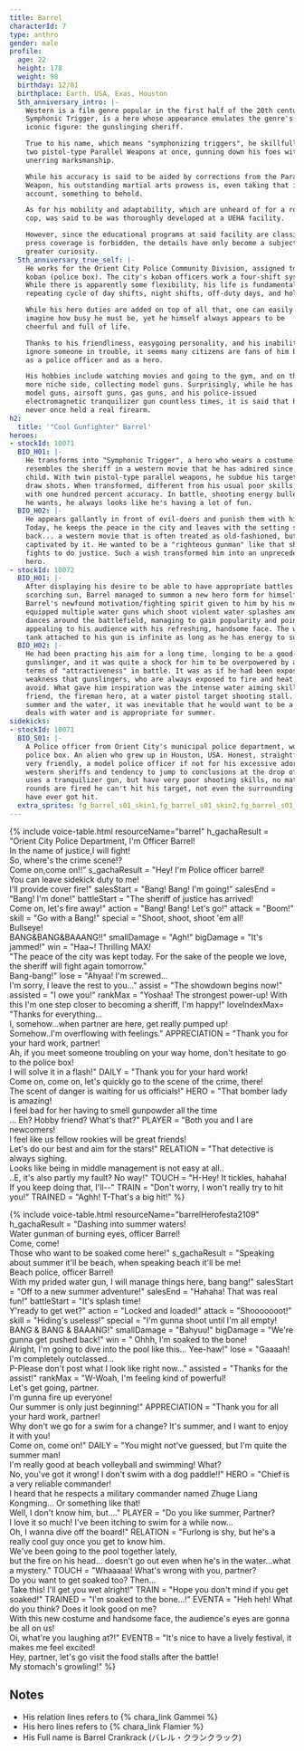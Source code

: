```yaml
---
title: Barrel
characterId: 7
type: anthro
gender: male
profile:
  age: 22
  height: 178
  weight: 98
  birthday: 12/01
  birthplace: Earth, USA, Exas, Houston
  5th_anniversary_intro: |-
    Western is a film genre popular in the first half of the 20th century.
    Symphonic Trigger, is a hero whose appearance emulates the genre's
    iconic figure: the gunslinging sheriff.

    True to his name, which means "symphonizing triggers", he skillfully wields
    two pistol-type Parallel Weapons at once, gunning down his foes with
    unerring marksmanship.

    While his accuracy is said to be aided by corrections from the Parallel
    Weapon, his outstanding martial arts prowess is, even taking that into
    account, something to behold.

    As for his mobility and adaptability, which are unheard of for a rookie
    cop, was said to be was thoroughly developed at a UEHA facility.

    However, since the educational programs at said facility are classified and
    press coverage is forbidden, the details have only become a subject of
    greater curiosity.
  5th_anniversary_true_self: |-
    He works for the Orient City Police Community Division, assigned to a
    koban (police box). The city's koban officers work a four-shift system.
    While there is apparently some flexibility, his life is fundamentally a
    repeating cycle of day shifts, night shifts, off-duty days, and holidays.

    While his hero duties are added on top of all that, one can easily
    imagine how busy he must be, yet he himself always appears to be
    cheerful and full of life.

    Thanks to his friendliness, easygoing personality, and his inability to
    ignore someone in trouble, it seems many citizens are fans of him both
    as a police officer and as a hero.

    His hobbies include watching movies and going to the gym, and on the
    more niche side, collecting model guns. Surprisingly, while he has held
    model guns, airsoft guns, gas guns, and his police-issued
    electromagnetic tranquilizer gun countless times, it is said that he has
    never once held a real firearm.
h2:
  title: '"Cool Gunfighter" Barrel'
heroes:
- stockId: 10071
  BIO_H01: |-
    He transforms into "Symphonic Trigger", a hero who wears a costume that
    resembles the sheriff in a western movie that he has admired since he was a
    child. With twin pistol-type parallel weapons, he subdue his target with quick
    draw shots. When transformed, different from his usual poor skills, he can shoot
    with one hundred percent accuracy. In battle, shooting energy bullets as much as
    he wants, he always looks like he's having a lot of fun.
  BIO_H02: |-
    He appears gallantly in front of evil-doers and punish them with his twin guns.
    Today, he keeps the peace in the city and leaves with the setting sun on his
    back... a western movie that is often treated as old-fashioned, but he was
    captivated by it. He wanted to be a "righteous gunman" like that sheriff who
    fights to do justice. Such a wish transformed him into an unprecedented police
    hero.
- stockId: 10072
  BIO_H01: |-
    After displaying his desire to be able to have appropriate battles under the
    scorching sun, Barrel managed to summon a new hero form for himself. Thanks to
    Barrel's newfound motivation/fighting spirit given to him by his new form, he
    equipped multiple water guns which shoot violent water splashes and he now
    dances around the battlefield, managing to gain popularity and points while also
    appealing to his audience with his refreshing, handsome face. The water in the
    tank attached to his gun is infinite as long as he has energy to supply it with.
  BIO_H02: |-
    He had been practing his aim for a long time, longing to be a good-looking
    gunslinger, and it was quite a shock for him to be overpowered by another in
    terms of "attractiveness" in battle. It was as if he had been exposed to a
    weakness that gunslingers, who are always exposed to fire and heat, cannot
    avoid. What gave him inspiration was the intense water aiming skill of his
    friend, the fireman hero, at a water pistol target shooting stall. As a lover of
    summer and the water, it was inevitable that he would want to be a hero who
    deals with water and is appropriate for summer.
sidekicks:
- stockId: 10071
  BIO_S01: |-
    A Police officer from Orient City's municipal police department, working in a
    police box. An alien who grew up in Houston, USA. Honest, straightforward and
    very friendly, a model police officer if not for his excessive adoration for
    western sheriffs and tendency to jump to conclusions at the drop of a hat. He
    uses a tranquilizer gun, but have very poor shooting skills, no matter how many
    rounds are fired he can't hit his target, not even the surrounding onlookers
    have ever got hit.
  extra_sprites: fg_barrel_s01_skin1,fg_barrel_s01_skin2,fg_barrel_s01_skin3
---
```


{% include voice-table.html resourceName="barrel"
h_gachaResult = "Orient City Police Department, I'm Officer Barrel!<br>In the name of justice,I will fight!<br>So, where's the crime scene!?<br>Come on,come on!!"
s_gachaResult = "Hey! I'm Police officer barrel!<br>You can leave sidekick duty to me!<br>I'll provide cover fire!"
salesStart = "Bang! Bang! I'm going!"
salesEnd = "Bang! I'm done!"
battleStart = "The sheriff of justice has arrived!<br>Come on, let's fire away!"
action = "Bang! Bang! Let's go!"
attack = "Boom!"
skill = "Go with a Bang!"
special = "Shoot, shoot, shoot 'em all!<br>Bullseye!<br>BANG&BANG&BAAANG!!"
smallDamage = "Agh!"
bigDamage = "It's jammed!"
win = "Haa~! Thrilling MAX!<br>&quot;The peace of the city was kept today. For the sake of the people we love, the sheriff will fight again tomorrow.&quot;<br>Bang-bang!"
lose = "Ahyaa!  I'm screwed...<br>I'm sorry, I leave the rest to you…"
assist = "The showdown begins now!"
assisted = "I owe you!"
rankMax = "Yoshaa! The strongest power-up! With this I'm one step closer to becoming a sheriff, I'm happy!"
loveIndexMax= "Thanks for everything…<br>I, somehow…when partner are here, get really pumped up!<br>Somehow..I'm overflowing with feelings."
APPRECIATION = "Thank you for your hard work, partner!<br>Ah, if you meet someone troubling on your way home, don't hesitate to go to the police box!<br>I will solve it in a flash!"
DAILY = "Thank you for your hard work! <br>Come on, come on, let's quickly go to the scene of the crime, there!<br>The scent of danger is waiting for us officials!"
HERO = "That bomber lady is amazing!<br>I feel bad for her having to smell gunpowder all the time<br>... Eh? Hobby friend? What's that?"
PLAYER = "Both you and I are newcomers!<br>I feel like us fellow rookies will be great friends!<br>Let's do our best and aim for the stars!"
RELATION = "That detective is always sighing.<br>Looks like being in middle management is not easy at all..<br>..E, it's also partly my fault? No way!"
TOUCH = "H-Hey! It tickles, hahaha!<br>If you keep doing that, I'll--"
TRAIN = "Don't worry, I won't really try to hit you!"
TRAINED = "Aghh! T-That's a big hit!"
%}

{% include voice-table.html resourceName="barrelHerofesta2109"
h_gachaResult = "Dashing into summer waters!<br>Water gunman of burning eyes, officer Barrel!<br>Come, come!<br>Those who want to be soaked come here!"
s_gachaResult = "Speaking about summer it'll be beach, when speaking beach it'll be me!<br>Beach police, officer Barrel!<br>With my prided water gun, I will manage things here, bang bang!"
salesStart = "Off to a new summer adventure!"
salesEnd = "Hahaha! That was real fun!"
battleStart = "It's splash time! <br>Y'ready to get wet?"
action = "Locked and loaded!"
attack = "Shooooooot!"
skill = "Hiding's useless!"
special = "I'm gunna shoot until I'm all empty! BANG & BANG & BAAANG!"
smallDamage = "Bahyuu!"
bigDamage = "We're gunna get pushed back!"
win = " Ohhh, I'm soaked to the bone! <br>Alright, I'm going to dive into the pool like this... Yee-haw!"
lose = "Gaaaah! I'm completely outclassed...<br>P-Please don't post what I look like right now..."
assisted = "Thanks for the assist!"
rankMax = "W-Woah, I'm feeling kind of powerful!<br>Let's get going, partner.<br>I'm gunna fire up everyone!<br>Our summer is only just beginning!"
APPRECIATION = "Thank you for all your hard work, partner!<br>Why don't we go for a swim for a change? It's summer, and I want to enjoy it with you!<br>Come on, come on!"
DAILY = "You might not've guessed, but I'm quite the summer man!<br>I'm really good at beach volleyball and swimming! What?<br>No, you've got it wrong! I don't swim with a dog paddle!!"
HERO = "Chief is a very reliable commander!<br>I heard that he respects a military commander named Zhuge Liang Kongming... Or something like that!<br>Well, I don't know him, but...."
PLAYER = "Do you like summer, Partner?<br>I love it so much! I've been itching to swim for a while now...<br>Oh, I wanna dive off the board!"
RELATION = "Furlong is shy, but he's a really cool guy once you get to know him.<br>We've been going to the pool together lately,<br>but the fire on his head... doesn't go out even when he's in the water...what a mystery."
TOUCH = "Whaaaaa! What's wrong with you, partner?<br>Do you want to get soaked too? Then...<br>Take this! I'll get you wet alright!"
TRAIN = "Hope you don't mind if you get soaked!"
TRAINED = "I'm soaked to the bone...!"
EVENTA = "Heh heh! What do you think? Does it look good on me?<br>With this new costume and handsome face, the audience's eyes are gonna be all on us!<br>Oi, what're you laughing at?!"
EVENTB = "It's nice to have a lively festival, it makes me feel excited!<br>Hey, partner, let's go visit the food stalls after the battle!<br>My stomach's growling!"
%}

## Notes

- His relation lines refers to {% chara_link Gammei %}
- His hero lines refers to {% chara_link Flamier %}
- His Full name is Barrel Crankrack (バレル・クランクラック)
